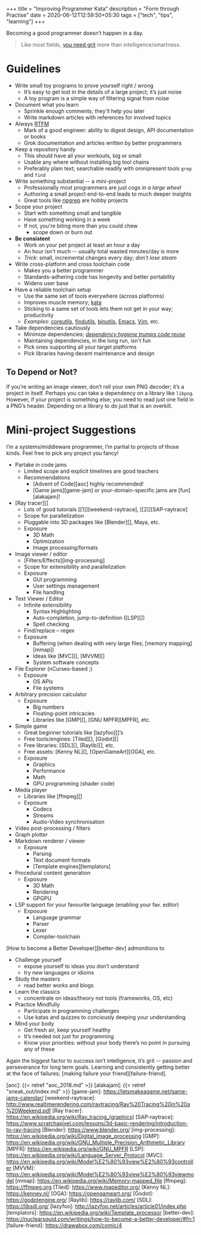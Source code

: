 +++
title = "Improving Programmer Kata"
description = "Form through Practise"
date = 2020-06-12T12:59:50+05:30
tags = ["tech", "tips", "learning"]
+++

Becoming a good programmer doesn’t happen in a day.

> Like most fields, [you need grit][grit] more than intelligence/smartness.

# Guidelines

* Write small toy programs to prove yourself right / wrong
  - It’s easy to get lost in the details of a large project; it’s just noise
  - A toy program is a simple way of filtering signal from noise
* Document what you learn
  - Sprinkle enough comments; they'll help you later
  - Write markdown articles with references for involved topics
* Always [RTFM][]
  - Mark of a good engineer: ability to digest design, API documentation or books
  - Grok documentation and articles written by better programmers
* Keep a repository handy
  - This should have all your workouts, big or small
  - Usable any where without installing big tool chains
  - Preferably plain text; searchable readily with omnipresent tools `grep` and `find`
* Write something substantial -- a mini-project
  - Professionally most programmers are just _cogs in a large wheel_
  - Authoring a small project end-to-end leads to much deeper insights
  - Great tools like [ripgrep][] are hobby projects
* Scope your project
  - Start with something small and tangible
  - Have something working in a week
  - If not, you're biting more than you could chew
    + scope down or burn out
* **Be consistent**
  - Work on your pet project at least an hour a day
  - An hour isn't much -- usually total wasted minutes/day is more
  - _Trick_: small, incremental changes every day; _don’t lose steam_
* Write cross-platform and cross toolchain code
  - Makes you a better programmer
  - Standards-adhering code has longevity and better portability
  - Widens user base
* Have a reliable toolchain setup
  - Use the same set of tools everywhere (across platforms)
  - Improves muscle memory; [kata][]
  - Sticking to a same set of tools lets them not get in your way; productivity
  - _Examples_: [coreutils][], [findutils][], [binutils][], [Emacs][], [Vim][], etc.
* Take dependencies cautiously
  - Minimize dependencies; [_dependency hygiene trumps code reuse_][go-dep-hyg]
  - Maintaining dependencies, in the long run, isn't fun
  - Pick ones supporting all your target platforms
  - Pick libraries having decent maintenance and design

## To Depend or Not?
If you’re writing an image viewer, don’t roll your own PNG decoder; it’s a project in itself.  Perhaps you can take a dependency on a library like `libpng`.  However, if your project is something else; you need to read just one field in a PNG’s header.  Depending on a library to do just that is an overkill.

# Mini-project Suggestions

I’m a systems/middleware programmer, I’m partial to projects of those kinds.  Feel free to pick any project you fancy!

* Partake in code jams
  - Limited scope and explicit timelines are good teachers
  - Recommendations
    + [Advent of Code][aoc] highly recommended!
    + [Game jams][game-jam] or your-domain-specific jams are [fun][alakajam]!
* [Ray tracer][]
  - Lots of good tutorials [\[1\]][weekend-raytrace], [\[2\]][SAP-raytrace]
  - Scope for parallelization
  - Pluggable into 3D packages like [Blender][], Maya, etc.
  - Exposure
    + 3D Math
    + Optimization
    + Image processing/formats
* Image viewer / editor
  - [Filters/Effects][img-processing]
  - Scope for extensibility and parallelization
  - Exposure
    + GUI programming
    + User settings management
    + File handling
* Text Viewer / Editor
  - Infinite extensibility
    + Syntax Highlighting
    + Auto-completion, jump-to-definition ([LSP][])
    + Spell checking
  - Find/replace – regex
  - Exposure
    + Buffering (when dealing with very large files; [memory mapping][mmap])
    + Ideas like [MVC][], [MVVM][]
    + System software concepts
* File Explorer (nCurses-based ;)
  - Exposure
    + OS APIs
    + File systems
* Arbitrary precision calculator
  - Exposure
    + Big numbers
    + Floating-point intricacies
    + Libraries like [GMP][], [GNU MPFR][MPFR], etc.
* Simple game
  - Great beginner tutorials like [lazyfoo][]’s
  - Free tools/engines: [Tiled][], [Godot][]
  - Free libraries: [SDL][], [Raylib][], etc.
  - Free assets: [Kenny NL][], [OpenGameArt][OGA], etc.
  - Exposure
    + Graphics
    + Performance
    + Math
    + GPU programming (shader code)
* Media player
  - Libraries like [ffmpeg][]
  - Exposure
    + Codecs
    + Streams
    + Audio-Video synchronisation
* Video post-processing / filters
* Graph plotter
* Markdown renderer / viewer
  - Exposure
    + Parsing
    + Text document formats
    + [Template engines][templators]
* Procedural content generation
  - Exposure
    + 3D Math
    + Rendering
    + GPGPU
* LSP support for your favourite language (enabling your fav. editor)
  - Exposure
    + Language grammar
    + Parser
    + Lexer
    + Compiler-toolchain

[How to become a Better Developer][better-dev] admonitions to

* Challenge yourself
  - expose yourself to ideas you don’t understand
  - try new languages or idioms
* Study the masters
  - read better works and blogs
* Learn the classics
  - concentrate on ideas/theory not tools (frameworks, OS, etc)
* Practice Mindfully
  - Participate in programming challenges
  - Use katas and quizzes to conciously deeping your understanding
* Mind your body
  - Get fresh air, keep yourself healthy
  - It’s needed not just for programming
  - Know your priorities: without your body there’s no point in pursuing any of these

Again the biggest factor to success isn’t intelligence, it’s grit -- passion and perseverance for long term goals.  Learning and consistently getting better at the face of failures; [making failure your friend][failure-friend].


[grit]: https://www.bakadesuyo.com/2012/11/secret-success-not-giving-up/
[ripgrep]: https://github.com/BurntSushi/ripgrep
[RTFM]: https://en.wikipedia.org/wiki/RTFM
[kata]: https://no-kill-switch.ghost.io/building-dev-muscle-memory-with-code-kata/
[coreutils]: https://www.gnu.org/software/coreutils/coreutils.html
[binutils]: https://www.gnu.org/software/binutils
[findutils]: https://www.gnu.org/software/findutils/
[Emacs]: https://www.gnu.org/software/emacs/
[Vim]: https://www.vim.org/
[go-dep-hyg]: https://talks.golang.org/2012/splash.article#TOC_7.
[aoc]: {{< relref "aoc_2018.md" >}}
[alakajam]: {{< relref "sneak_out/index.md" >}}
[game-jam]: https://letsmakeagame.net/game-jams-calendar/
[weekend-raytrace]: http://www.realtimerendering.com/raytracing/Ray%20Tracing%20in%20a%20Weekend.pdf
[Ray tracer]: https://en.wikipedia.org/wiki/Ray_tracing_(graphics)
[SAP-raytrace]: https://www.scratchapixel.com/lessons/3d-basic-rendering/introduction-to-ray-tracing
[Blender]: https://www.blender.org/
[img-processing]: https://en.wikipedia.org/wiki/Digital_image_processing
[GMP]: https://en.wikipedia.org/wiki/GNU_Multiple_Precision_Arithmetic_Library
[MPFR]: https://en.wikipedia.org/wiki/GNU_MPFR
[LSP]: https://en.wikipedia.org/wiki/Language_Server_Protocol
[MVC]: https://en.wikipedia.org/wiki/Model%E2%80%93view%E2%80%93controller
[MVVM]: https://en.wikipedia.org/wiki/Model%E2%80%93view%E2%80%93viewmodel
[mmap]: https://en.wikipedia.org/wiki/Memory-mapped_file
[ffmpeg]: https://ffmpeg.org
[Tiled]: https://www.mapeditor.org/
[Kenny NL]: https://kenney.nl/
[OGA]: https://opengameart.org/
[Godot]: https://godotengine.org/
[Raylib]: https://raylib.com/
[SDL]: https://libsdl.org/
[lazyfoo]: http://lazyfoo.net/articles/article01/index.php
[templators]: https://en.wikipedia.org/wiki/Template_processor
[better-dev]: https://nuclearsquid.com/writings/how-to-become-a-better-developer/#fn:1
[failure-friend]: https://drawabox.com/comic/4
